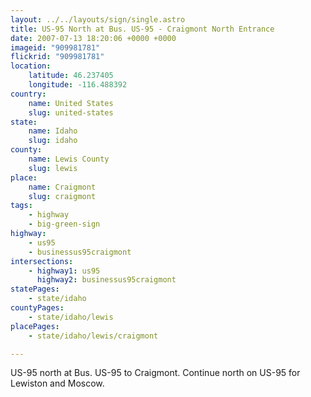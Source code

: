 ```yaml
---
layout: ../../layouts/sign/single.astro
title: US-95 North at Bus. US-95 - Craigmont North Entrance
date: 2007-07-13 18:20:06 +0000 +0000
imageid: "909981781"
flickrid: "909981781"
location:
    latitude: 46.237405
    longitude: -116.488392
country:
    name: United States
    slug: united-states
state:
    name: Idaho
    slug: idaho
county:
    name: Lewis County
    slug: lewis
place:
    name: Craigmont
    slug: craigmont
tags:
    - highway
    - big-green-sign
highway:
    - us95
    - businessus95craigmont
intersections:
    - highway1: us95
      highway2: businessus95craigmont
statePages:
    - state/idaho
countyPages:
    - state/idaho/lewis
placePages:
    - state/idaho/lewis/craigmont

---
```

US-95 north at Bus. US-95 to Craigmont.  Continue north on US-95 for Lewiston and Moscow.